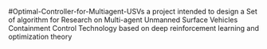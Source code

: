 #Optimal-Controller-for-Multiagent-USVs
a project intended to design a Set of algorithm for Research on Multi-agent Unmanned Surface
Vehicles Containment Control Technology based on deep reinforcement learning and optimization theory
